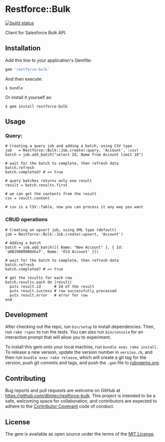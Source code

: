 # Restforce::Bulk

[![build status][1]][2]

[1]: https://travis-ci.org/dtmtec/restforce-bulk.svg
[2]: http://travis-ci.org/dtmtec/restforce-bulk


Client for Salesforce Bulk API.

## Installation

Add this line to your application's Gemfile:

```ruby
gem 'restforce-bulk'
```

And then execute:

    $ bundle

Or install it yourself as:

    $ gem install restforce-bulk

## Usage

### Query:

    # Creating a query job and adding a batch, using CSV type
    job   = Restforce::Bulk::Job.create(:query, 'Account', :csv)
    batch = job.add_batch("select Id, Name from Account limit 10")

    # wait for the batch to complete, then refresh data
    batch.refresh
    batch.completed? # => true

    # query batches returns only one result
    result = batch.results.first

    # we can get the contents from the result
    csv = result.content

    # csv is a CSV::Table, now you can process it any way you want

### CRUD operations

    # Creating an upsert job, using XML type (default)
    job = Restforce::Bulk::Job.create(:upsert, 'Account')

    # Adding a batch
    batch = job.add_batch([{ Name: "New Account" }, { Id: 'a0B29000000XGxf', Name: 'Old Account' }])

    # wait for the batch to complete, then refresh data
    batch.refresh
    batch.completed? # => true

    # get the results for each row
    batch.results.each do |result|
      puts result.id      # Id of the result
      puts result.success # row successfully processed
      puts result.error   # error for row
    end

## Development

After checking out the repo, run `bin/setup` to install dependencies. Then, run `rake rspec` to run the tests. You can also run `bin/console` for an interactive prompt that will allow you to experiment.

To install this gem onto your local machine, run `bundle exec rake install`. To release a new version, update the version number in `version.rb`, and then run `bundle exec rake release`, which will create a git tag for the version, push git commits and tags, and push the `.gem` file to [rubygems.org](https://rubygems.org).

## Contributing

Bug reports and pull requests are welcome on GitHub at https://github.com/dtmtec/restforce-bulk. This project is intended to be a safe, welcoming space for collaboration, and contributors are expected to adhere to the [Contributor Covenant](contributor-covenant.org) code of conduct.


## License

The gem is available as open source under the terms of the [MIT License](http://opensource.org/licenses/MIT).

